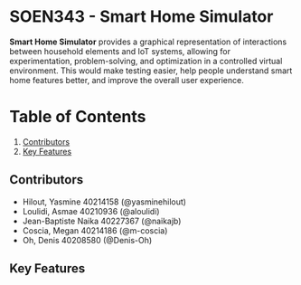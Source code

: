 # SOEN343 - Smart Home Simulator

**Smart Home Simulator** provides a graphical representation of interactions between household elements and IoT systems, allowing for experimentation, problem-solving, and optimization in a controlled virtual environment. This would make testing easier, help people understand smart home features better, and improve the overall user experience.

# Table of Contents
1. [Contributors](#contributors)
2. [Key Features](#key-features)

## Contributors  
- Hilout, Yasmine 40214158  (@yasminehilout)
- Loulidi, Asmae 40210936 (@aloulidi)
- Jean-Baptiste Naika 40227367 (@naikajb)
- Coscia, Megan 40214186 (@m-coscia)
- Oh, Denis 40208580 (@Denis-Oh)

## Key Features
